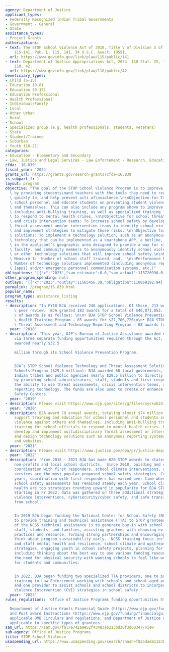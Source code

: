 ```yaml
---
agency: Department of Justice
applicant_types:
- Federally Recognized lndian Tribal Governments
- Government - General
- State
assistance_types:
- Project Grants
authorizations:
- text: The STOP School Violence Act of 2018, Title V of Division S of Public Law
    115-141. Pub. L. 115, 141. 34 U.S.C. &sect; 10551.
  url: https://www.govinfo.gov/link/plaw/115/public/141
- text: Department of Justice Appropriations Act, 2024. 138 Stat. 25, 147. Pub. L.
    118, 42.
  url: https://www.govinfo.gov/link/plaw/118/public/42
beneficiary_types:
- Child (6-15)
- Education (0-8)
- Education (9-12)
- Education Professional
- Health Professional
- Individual/Family
- Local
- Other Urban
- Rural
- School
- Specialized group (e.g. health professionals, students, veterans)
- State
- Student/Trainee
- Suburban
- Youth (16-21)
categories:
- Education - Elementary and Secondary
- Law, Justice and Legal Services - Law Enforcement - Research, Education, Training
cfda: '16.839'
fiscal_year: '2024'
grants_url: https://grants.gov/search-grants?cfda=16.839
is_subpart_f: 1
layout: program
objective: "The goal of the STOP School Violence Program is to improve school security\
  \ by providing students\nand teachers with the tools they need to recognize, respond\
  \ quickly to, and help prevent acts of\nviolence.\n\nObjective for Training:  Train\
  \ school personnel and educate students on preventing student violence against others\
  \ and themselves. This can also include any program shown to improve school climate,\
  \ including anti-bullying training, as well as specialized training for school officials\
  \ to respond to mental health crises. \n\nObjective for school threat assessment\
  \ and crisis intervention teams: To increase school safety by developing and implementing\
  \ threat assessment and/or intervention teams to identify school violence risks\
  \ and implement strategies to mitigate those risks. \n\nObjective for technology\
  \ solutions: To implement a technology solution, such as an anonymous reporting\
  \ technology that can be implemented as a smartphone APP, a hotline, or a website\
  \ in the applicant’s geographic area designed to provide a way for students, teachers,\
  \ faculty, and community members to anonymously identify school violence threats,\
  \ or other technology solutions that will improve school safety.\n\nPerformance\
  \ Measure 1:  Number of school staff trained; and,  \n\nPerformance Measure 2: \
  \ Number of technology solutions implemented (including anonymous reporting systems\
  \ [apps] and/or emergency personnel communication systems, etc.)"
obligations: '[{"x":"2023","sam_estimate":0.0,"sam_actual":113720990.0,"usa_spending_actual":112840064.16},{"x":"2024","sam_estimate":0.0,"sam_actual":36621379.0,"usa_spending_actual":35111336.93},{"x":"2025","sam_estimate":0.0,"sam_actual":0.0,"usa_spending_actual":82046891.22}]'
other_program_spending: null
outlays: '[{"x":"2023","outlay":11565456.39,"obligation":110869192.94},{"x":"2024","outlay":258040.98,"obligation":32704246.41},{"x":"2025","outlay":0.0,"obligation":83223409.0}]'
permalink: /program/16.839.html
popular_name: ''
program_type: assistance_listing
results:
- description: "In FY18 BJA received 240 applications. Of those, 213 were sent to\
    \ peer review.  BJA granted 183 awards for a total of $46,871,053. The breakdown\
    \ of awards is as follows: \n\n• BJA STOP School Violence Prevention and Mental\
    \ Health Training Program – 85 awards for $27,786,726\n\n• BJA STOP School Violence\
    \ Threat Assessment and Technology Reporting Program – 68 awards for $19,085,027."
  year: '2018'
- description: 'This year, OJP’s Bureau of Justice Assistance awarded nearly $53 million
    via three separate funding opportunities required through the Act, while COPS
    awarded nearly $32.5

    million through its School Violence Prevention Program.


    BJA’s STOP School Violence Technology and Threat Assessment Solutions for Safer
    Schools Program ($29.5 million): BJA awarded 68 local governments, federally recognized
    Indian tribes and public agencies nearly $29.5 million to directly help schools
    by providing school administrators, staff, students and first responders with
    the ability to use threat assessments, crisis intervention teams, and anonymous
    reporting technology. The funds are also used to create or enhance State School
    Safety Centers.'
  year: '2019'
- description: Please visit https://www.ojp.gov/sites/g/files/xyckuh241/files/media/document/stop-school-violence-awards-fs.pdf
  year: '2020'
- description: BJA award 78 annual awards, totaling almost $74 million intended to
    support training and education for school personnel and students on preventing
    violence against others and themselves, including anti-bullying training and specialized
    training for school officials to respond to mental health crises. Funds also help
    develop and implement multidisciplinary threat assessment or intervention teams
    and design technology solutions such as anonymous reporting systems, hotlines
    and websites.
  year: '2021'
- description: Please visit https://www.justice.gov/opa/pr/justice-department-awards-nearly-444-million-support-violence-intervention-efforts
  year: '2022'
- description: 'From 2018 – 2023 BJA has made 620 STOP awards to states, local agencies,
    non-profits and local school districts.  Since 2018, building and campus security,
    coordination with first responders, school climate interventions, and mental health
    services are the most popular proposed school safety strategies. Comparing fiscal
    years, coordination with first responders has varied over time whereas use of
    school safety assessments has remained steady each year. School climate and mental
    health are top strategies trending upward in popularity for BJA STOP grantees.
    Starting in FY 2022, data was gathered on three additional strategies: community
    violence interventions, cybersecurity/cyber safety, and safe transitions to and
    from school.


    In 2019 BJA began funding the National Center for School Safety (NCSS) in 2019
    to provide training and technical assistance (TTA) to STOP grantees.  The focus
    of the NCSS technical assistance is to generate buy-in with school leadership,
    staff, students, and families, assisting grantees with choosing evidence-informed
    practices and resource, forming strong partnerships and encouraging grantees to
    think about program sustainability early.  NCSS training focus includes student
    and staff mental health and resilience, school climate and upstream prevention
    strategies, engaging youth in school safety projects, planning for sustainability
    including thinking about the best way to use various funding resources and balancing
    the need for physical security with wanting schools to feel like welcoming spaces
    for students and communities.


    In 2022, BJA began funding two specialized TTA providers, one to provide specialized
    training to Law Enforcement working with schools and school aged populations,
    and one provider to assist schools and school districts to incorporate Community
    Violence Intervention (CVI) strategies in school safety.'
  year: '2023'
rules_regulations: 'Office of Justice Programs funding opportunities https://www.ojp.gov/funding/explore/current-funding-opportunities

  Department of Justice Grants Financial Guide (https://www.ojp.gov/funding/financialguidedoj/overview)
  and Post award Instructions (https://www.ojp.gov/funding/financialguidedoj/iii-postaward-requirements),
  applicable OMB Circulars and regulations, and Department of Justice regulations
  applicable to specific types of grantees.'
sam_url: https://sam.gov/fal/e742a9e52f43483ab213bd30f3d60347/view
sub-agency: Office of Justice Programs
title: STOP School Violence
usaspending_url: https://www.usaspending.gov/search/?hash=f825dae81123bc780fe0f965b97a8370
---
```

